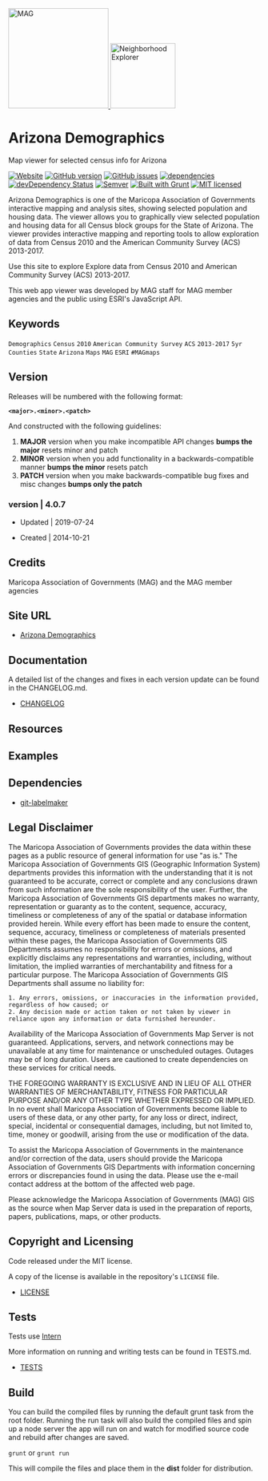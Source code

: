 <div>
  <span>
  <a href="http://www.azmag.gov/">
    <img
      alt="MAG"
      src="https://maps.azmag.gov/images/logos/MAG-logo.png"
      width="200"
    />
   </a>
  </span>
  <span>
  <a href="https://geo.azmag.gov/maps/azdemographics/">
    <img
      alt="Neighborhood Explorer"
      src="https://maps.azmag.gov/images/viewer-icons/icon_statewide-demographics.png"
      width="130"
    />
  </a>
  </span>
</div>

# Arizona Demographics

Map viewer for selected census info for Arizona

[![Website](https://img.shields.io/website-up-down-green-red/http/shields.io.svg?label=my-website)](http://geo.azmag.gov/maps/azdemographics/)
[![GitHub version](https://badge.fury.io/gh/AZMAG%2fmap-Demographic-Statewide.svg)](https://badge.fury.io/gh/AZMAG%2fmap-Demographic-Statewide)
[![GitHub issues](https://img.shields.io/github/issues/AZMAG/map-Demographic-Statewide.svg)](https://github.com/AZMAG/map-Demographic-Statewide/issues)
[![dependencies](https://david-dm.org/AZMAG/map-Demographic-Statewide.png)](https://david-dm.org/AZMAG/map-Demographic-Statewide)
[![devDependency Status](https://david-dm.org/AZMAG/map-Demographic-Statewide/dev-status.png)](https://david-dm.org/AZMAG/map-Demographic-Statewide)
[![Semver](http://img.shields.io/SemVer/2.0.0.png)](http://semver.org/spec/v2.0.0.html)
[![Built with Grunt](http://cdn.gruntjs.com/builtwith.png)](http://gruntjs.com/)
[![MIT licensed](https://img.shields.io/badge/license-MIT-blue.svg)](https://opensource.org/licenses/MIT)

Arizona Demographics is one of the Maricopa Association of Governments interactive mapping and analysis sites, showing selected population and housing data. The viewer allows you to graphically view selected population and housing data for all Census block groups for the State of Arizona. The viewer provides interactive mapping and reporting tools to allow exploration of data from Census 2010 and the American Community Survey (ACS) 2013-2017.

Use this site to explore Explore data from Census 2010 and American Community Survey (ACS) 2013-2017.

This web app viewer was developed by MAG staff for MAG member agencies and the public using ESRI's JavaScript API.

## Keywords

`Demographics` `Census` `2010` `American Community Survey` `ACS` `2013-2017` `5yr` `Counties` `State` `Arizona` `Maps` `MAG` `ESRI` `#MAGmaps`

## Version

Releases will be numbered with the following format:

**`<major>.<minor>.<patch>`**

And constructed with the following guidelines:

1. **MAJOR** version when you make incompatible API changes **bumps the major** resets minor and patch
2. **MINOR** version when you add functionality in a backwards-compatible manner **bumps the minor** resets patch
3. **PATCH** version when you make backwards-compatible bug fixes and misc changes **bumps only the patch**

### version | 4.0.7 ###

* Updated | 2019-07-24

* Created | 2014-10-21

## Credits

Maricopa Association of Governments (MAG) and the MAG member agencies

## Site URL

-   [Arizona Demographics](http://geo.azmag.gov/maps/azdemographics/)

## Documentation

A detailed list of the changes and fixes in each version update can be found in the CHANGELOG.md.

-   [CHANGELOG](CHANGELOG.md)

## Resources

## Examples

## Dependencies

-   [git-labelmaker](https://github.com/himynameisdave/git-labelmaker?utm_source=hashnode.com)

## Legal Disclaimer

The Maricopa Association of Governments provides the data within these pages as a public resource of general information for use "as is." The Maricopa Association of Governments GIS (Geographic Information System) departments provides this information with the understanding that it is not guaranteed to be accurate, correct or complete and any conclusions drawn from such information are the sole responsibility of the user. Further, the Maricopa Association of Governments GIS departments makes no warranty, representation or guaranty as to the content, sequence, accuracy, timeliness or completeness of any of the spatial or database information provided herein. While every effort has been made to ensure the content, sequence, accuracy, timeliness or completeness of materials presented within these pages, the Maricopa Association of Governments GIS Departments assumes no responsibility for errors or omissions, and explicitly disclaims any representations and warranties, including, without limitation, the implied warranties of merchantability and fitness for a particular purpose. The Maricopa Association of Governments GIS Departments shall assume no liability for:

    1. Any errors, omissions, or inaccuracies in the information provided, regardless of how caused; or
    2. Any decision made or action taken or not taken by viewer in reliance upon any information or data furnished hereunder.

Availability of the Maricopa Association of Governments Map Server is not guaranteed. Applications, servers, and network connections may be unavailable at any time for maintenance or unscheduled outages. Outages may be of long duration. Users are cautioned to create dependencies on these services for critical needs.

THE FOREGOING WARRANTY IS EXCLUSIVE AND IN LIEU OF ALL OTHER WARRANTIES OF MERCHANTABILITY, FITNESS FOR PARTICULAR PURPOSE AND/OR ANY OTHER TYPE WHETHER EXPRESSED OR IMPLIED. In no event shall Maricopa Association of Governments become liable to users of these data, or any other party, for any loss or direct, indirect, special, incidental or consequential damages, including, but not limited to, time, money or goodwill, arising from the use or modification of the data.

To assist the Maricopa Association of Governments in the maintenance and/or correction of the data, users should provide the Maricopa Association of Governments GIS Departments with information concerning errors or discrepancies found in using the data. Please use the e-mail contact address at the bottom of the affected web page.

Please acknowledge the Maricopa Association of Governments (MAG) GIS as the source when Map Server data is used in the preparation of reports, papers, publications, maps, or other products.

## Copyright and Licensing

Code released under the MIT license.

A copy of the license is available in the repository's `LICENSE` file.

-   [LICENSE](LICENSE)

## Tests

Tests use [Intern](https://theintern.io/) 

More information on running and writing tests can be found in TESTS.md.

-   [TESTS](test/TESTS.md)

## Build

You can build the compiled files by running the default grunt task from the root folder. Running the run task will also build the compiled files and spin up a node server the app will run on and watch for modified source code and rebuild after changes are saved.

`grunt` or `grunt run`

This will compile the files and place them in the **dist** folder for distribution.